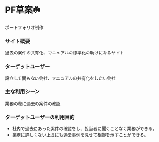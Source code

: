 # PF草案:shamrock:
ポートフォリオ制作
### サイト概要
過去の案件の共有化、マニュアルの標準化の助けになるサイト
### ターゲットユーザー
設立して間もない会社、マニュアルの共有化をしたい会社
### 主な利用シーン
業務の際に過去の案件の確認
### ターゲットユーザーの利用目的
* 社内で過去にあった案件の確認をし、担当者に聞くことなく業務ができる。　
* 業務に詳しくない上長にも過去事例を見せて根拠を示すことができる。

